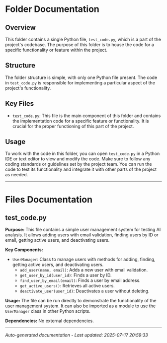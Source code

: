 # Folder Documentation

## Overview
This folder contains a single Python file, `test_code.py`, which is a part of the project's codebase. The purpose of this folder is to house the code for a specific functionality or feature within the project.

## Structure
The folder structure is simple, with only one Python file present. The code in `test_code.py` is responsible for implementing a particular aspect of the project's functionality.

## Key Files
- `test_code.py`: This file is the main component of this folder and contains the implementation code for a specific feature or functionality. It is crucial for the proper functioning of this part of the project.

## Usage
To work with the code in this folder, you can open `test_code.py` in a Python IDE or text editor to view and modify the code. Make sure to follow any coding standards or guidelines set by the project team. You can run the code to test its functionality and integrate it with other parts of the project as needed.

---

# Files Documentation

## test_code.py

**Purpose:** This file contains a simple user management system for testing AI analysis. It allows adding users with email validation, finding users by ID or email, getting active users, and deactivating users.

**Key Components:**
- `UserManager`: Class to manage users with methods for adding, finding, getting active users, and deactivating users.
  - `add_user(name, email)`: Adds a new user with email validation.
  - `get_user_by_id(user_id)`: Finds a user by ID.
  - `find_user_by_email(email)`: Finds a user by email address.
  - `get_active_users()`: Retrieves all active users.
  - `deactivate_user(user_id)`: Deactivates a user without deleting.
  
**Usage:** The file can be run directly to demonstrate the functionality of the user management system. It can also be imported as a module to use the `UserManager` class in other Python scripts.

**Dependencies:** No external dependencies.

---
*Auto-generated documentation - Last updated: 2025-07-17 20:59:33*
